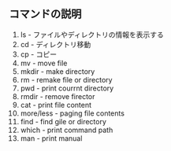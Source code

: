 ## コマンドの説明

1. ls - ファイルやディレクトリの情報を表示する
1. cd - ディレクトリ移動
1. cp - コピー
1. mv - move file
1. mkdir - make directory
1. rm - remake file or directory
1. pwd - print courrnt directory
1. rmdir - remove firector
1. cat - print file content
1. more/less - paging file contents
1. find - find gile or directory
1. which - print command path
1. man - print manual
